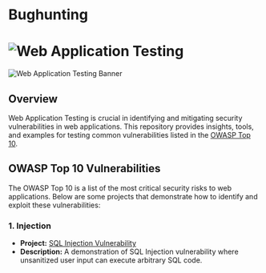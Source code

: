 # Bughunting
# ![Web Application Testing](https://img.shields.io/badge/Web%20Application%20Testing-4A90E2?style=for-the-badge&logo=appveyor&logoColor=white)

![Web Application Testing Banner](https://via.placeholder.com/1200x300.png?text=Web+Application+Testing&bg=000000&color=00FF00&text=Hacker+Theme)

## **Overview**
Web Application Testing is crucial in identifying and mitigating security vulnerabilities in web applications. This repository provides insights, tools, and examples for testing common vulnerabilities listed in the [OWASP Top 10](https://owasp.org/www-project-top-ten/).

## **OWASP Top 10 Vulnerabilities**
The OWASP Top 10 is a list of the most critical security risks to web applications. Below are some projects that demonstrate how to identify and exploit these vulnerabilities:

### **1. Injection**
- **Project:** [SQL Injection Vulnerability](https://github.com/yourusername/sql-injection-example)
- **Description:** A demonstration of SQL Injection vulnerability where unsanitized user input can execute arbitrary SQL code.

